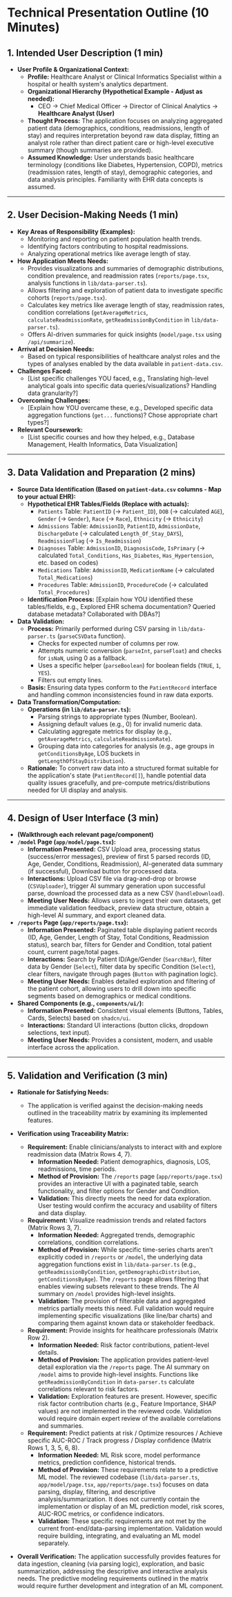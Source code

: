 # Technical Presentation Outline (10 Minutes)

## 1. Intended User Description (1 min)

*   **User Profile & Organizational Context:**
    *   **Profile:** Healthcare Analyst or Clinical Informatics Specialist within a hospital or health system's analytics department.
    *   **Organizational Hierarchy (Hypothetical Example - Adjust as needed):**
        *   CEO -> Chief Medical Officer -> Director of Clinical Analytics -> **Healthcare Analyst (User)**
    *   **Thought Process:** The application focuses on analyzing aggregated patient data (demographics, conditions, readmissions, length of stay) and requires interpretation beyond raw data display, fitting an analyst role rather than direct patient care or high-level executive summary (though summaries are provided).
    *   **Assumed Knowledge:** User understands basic healthcare terminology (conditions like Diabetes, Hypertension, COPD), metrics (readmission rates, length of stay), demographic categories, and data analysis principles. Familiarity with EHR data concepts is assumed.

---

## 2. User Decision-Making Needs (1 min)

*   **Key Areas of Responsibility (Examples):**
    *   Monitoring and reporting on patient population health trends.
    *   Identifying factors contributing to hospital readmissions.
    *   Analyzing operational metrics like average length of stay.
*   **How Application Meets Needs:**
    *   Provides visualizations and summaries of demographic distributions, condition prevalence, and readmission rates (`reports/page.tsx`, analysis functions in `lib/data-parser.ts`).
    *   Allows filtering and exploration of patient data to investigate specific cohorts (`reports/page.tsx`).
    *   Calculates key metrics like average length of stay, readmission rates, condition correlations (`getAverageMetrics`, `calculateReadmissionRate`, `getReadmissionByCondition` in `lib/data-parser.ts`).
    *   Offers AI-driven summaries for quick insights (`model/page.tsx` using `/api/summarize`).
*   **Arrival at Decision Needs:**
    *   Based on typical responsibilities of healthcare analyst roles and the types of analyses enabled by the data available in `patient-data.csv`.
*   **Challenges Faced:**
    *   [List specific challenges YOU faced, e.g., Translating high-level analytical goals into specific data queries/visualizations? Handling data granularity?]
*   **Overcoming Challenges:**
    *   [Explain how YOU overcame these, e.g., Developed specific data aggregation functions (`get...` functions)? Chose appropriate chart types?]
*   **Relevant Coursework:**
    *   [List specific courses and how they helped, e.g., Database Management, Health Informatics, Data Visualization]

---

## 3. Data Validation and Preparation (2 mins)

*   **Source Data Identification (Based on `patient-data.csv` columns - Map to your actual EHR):**
    *   **Hypothetical EHR Tables/Fields (Replace with actuals):**
        *   `Patients` Table: `PatientID` (-> `Patient_ID`), `DOB` (-> calculated `AGE`), `Gender` (-> `Gender`), `Race` (-> `Race`), `Ethnicity` (-> `Ethnicity`)
        *   `Admissions` Table: `AdmissionID`, `PatientID`, `AdmissionDate`, `DischargeDate` (-> calculated `Length_Of_Stay_DAYS`), `ReadmissionFlag` (-> `Is_Readmission`)
        *   `Diagnoses` Table: `AdmissionID`, `DiagnosisCode`, `IsPrimary` (-> calculated `Total_Conditions`, `Has_Diabetes`, `Has_Hypertension`, etc. based on codes)
        *   `Medications` Table: `AdmissionID`, `MedicationName` (-> calculated `Total_Medications`)
        *   `Procedures` Table: `AdmissionID`, `ProcedureCode` (-> calculated `Total_Procedures`)
    *   **Identification Process:** [Explain how YOU identified these tables/fields, e.g., Explored EHR schema documentation? Queried database metadata? Collaborated with DBAs?]
*   **Data Validation:**
    *   **Process:** Primarily performed during CSV parsing in `lib/data-parser.ts` (`parseCSVData` function).
        *   Checks for expected number of columns per row.
        *   Attempts numeric conversion (`parseInt`, `parseFloat`) and checks for `isNaN`, using 0 as a fallback.
        *   Uses a specific helper (`parseBoolean`) for boolean fields (`TRUE`, `1`, `YES`).
        *   Filters out empty lines.
    *   **Basis:** Ensuring data types conform to the `PatientRecord` interface and handling common inconsistencies found in raw data exports.
*   **Data Transformation/Computation:**
    *   **Operations (in `lib/data-parser.ts`):**
        *   Parsing strings to appropriate types (Number, Boolean).
        *   Assigning default values (e.g., 0) for invalid numeric data.
        *   Calculating aggregate metrics for display (e.g., `getAverageMetrics`, `calculateReadmissionRate`).
        *   Grouping data into categories for analysis (e.g., age groups in `getConditionsByAge`, LOS buckets in `getLengthOfStayDistribution`).
    *   **Rationale:** To convert raw data into a structured format suitable for the application's state (`PatientRecord[]`), handle potential data quality issues gracefully, and pre-compute metrics/distributions needed for UI display and analysis.

---

## 4. Design of User Interface (3 min)

*   **(Walkthrough each relevant page/component)**
*   **`/model` Page (`app/model/page.tsx`):**
    *   **Information Presented:** CSV Upload area, processing status (success/error messages), preview of first 5 parsed records (ID, Age, Gender, Conditions, Readmission), AI-generated data summary (if successful), Download button for processed data.
    *   **Interactions:** Upload CSV file via drag-and-drop or browse (`CSVUploader`), trigger AI summary generation upon successful parse, download the processed data as a new CSV (`handleDownload`).
    *   **Meeting User Needs:** Allows users to ingest their own datasets, get immediate validation feedback, preview data structure, obtain a high-level AI summary, and export cleaned data.
*   **`/reports` Page (`app/reports/page.tsx`):**
    *   **Information Presented:** Paginated table displaying patient records (ID, Age, Gender, Length of Stay, Total Conditions, Readmission status), search bar, filters for Gender and Condition, total patient count, current page/total pages.
    *   **Interactions:** Search by Patient ID/Age/Gender (`SearchBar`), filter data by Gender (`Select`), filter data by specific Condition (`Select`), clear filters, navigate through pages (`Button` with pagination logic).
    *   **Meeting User Needs:** Enables detailed exploration and filtering of the patient cohort, allowing users to drill down into specific segments based on demographics or medical conditions.
*   **Shared Components (e.g., `components/ui/`):**
    *   **Information Presented:** Consistent visual elements (Buttons, Tables, Cards, Selects) based on `shadcn/ui`.
    *   **Interactions:** Standard UI interactions (button clicks, dropdown selections, text input).
    *   **Meeting User Needs:** Provides a consistent, modern, and usable interface across the application.

---

## 5. Validation and Verification (3 min)

*   **Rationale for Satisfying Needs:**
    *   The application is verified against the decision-making needs outlined in the traceability matrix by examining its implemented features.
*   **Verification using Traceability Matrix:**
    *   **Requirement:** Enable clinicians/analysts to interact with and explore readmission data (Matrix Rows 4, 7).
        *   **Information Needed:** Patient demographics, diagnosis, LOS, readmissions, time periods.
        *   **Method of Provision:** The `/reports` page (`app/reports/page.tsx`) provides an interactive UI with a paginated table, search functionality, and filter options for Gender and Condition.
        *   **Validation:** This directly meets the need for data exploration. User testing would confirm the accuracy and usability of filters and data display.
    *   **Requirement:** Visualize readmission trends and related factors (Matrix Rows 3, 7).
        *   **Information Needed:** Aggregated trends, demographic correlations, condition correlations.
        *   **Method of Provision:** While specific time-series charts aren't explicitly coded in `/reports` or `/model`, the underlying data aggregation functions exist in `lib/data-parser.ts` (e.g., `getReadmissionByCondition`, `getDemographicDistribution`, `getConditionsByAge`). The `/reports` page allows filtering that enables viewing subsets relevant to these trends. The AI summary on `/model` provides high-level insights.
        *   **Validation:** The provision of filterable data and aggregated metrics partially meets this need. Full validation would require implementing specific visualizations (like line/bar charts) and comparing them against known data or stakeholder feedback.
    *   **Requirement:** Provide insights for healthcare professionals (Matrix Row 2).
        *   **Information Needed:** Risk factor contributions, patient-level details.
        *   **Method of Provision:** The application provides patient-level detail exploration via the `/reports` page. The AI summary on `/model` aims to provide high-level insights. Functions like `getReadmissionByCondition` in `data-parser.ts` calculate correlations relevant to risk factors.
        *   **Validation:** Exploration features are present. However, specific risk factor contribution charts (e.g., Feature Importance, SHAP values) are not implemented in the reviewed code. Validation would require domain expert review of the available correlations and summaries.
    *   **Requirement:** Predict patients at risk / Optimize resources / Achieve specific AUC-ROC / Track progress / Display confidence (Matrix Rows 1, 3, 5, 6, 8).
        *   **Information Needed:** ML Risk score, model performance metrics, prediction confidence, historical trends.
        *   **Method of Provision:** These requirements relate to a predictive ML model. The reviewed codebase (`lib/data-parser.ts`, `app/model/page.tsx`, `app/reports/page.tsx`) focuses on data parsing, display, filtering, and descriptive analysis/summarization. It does not currently contain the implementation or display of an ML prediction model, risk scores, AUC-ROC metrics, or confidence indicators.
        *   **Validation:** These specific requirements are not met by the current front-end/data-parsing implementation. Validation would require building, integrating, and evaluating an ML model separately.

*   **Overall Verification:** The application successfully provides features for data ingestion, cleaning (via parsing logic), exploration, and basic summarization, addressing the descriptive and interactive analysis needs. The predictive modeling requirements outlined in the matrix would require further development and integration of an ML component.
